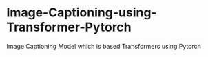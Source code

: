 # Image-Captioning-using-Transformer-Pytorch
Image Captioning Model which is based Transformers using Pytorch 
